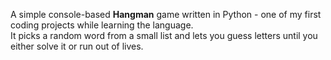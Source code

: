 A simple console-based **Hangman** game written in Python - one of my first coding projects while learning the language.  
It picks a random word from a small list and lets you guess letters until you either solve it or run out of lives.
